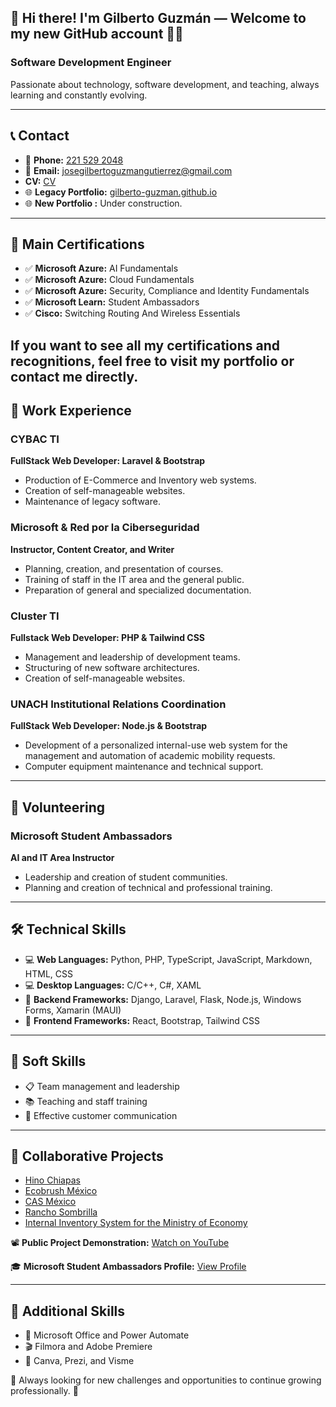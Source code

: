 ## 👋 Hi there! I'm **Gilberto Guzmán** — Welcome to my new GitHub account 👨‍💻  

### Software Development Engineer

Passionate about technology, software development, and teaching, always learning and constantly evolving.

---

## 📞 Contact
- 📱 **Phone:** [221 529 2048](tel:+522215292048)
- 📧 **Email:** [josegilbertoguzmangutierrez@gmail.com](mailto:josegilbertoguzmangutierrez@gmail.com)
- **CV:** [CV](https://github.com/Gilberto-Guzman2/Gilberto-Guzman2/blob/main/Docs/Gilberto_Guzman_CV_2025.pdf)
- 🌐 **Legacy Portfolio:** [gilberto-guzman.github.io](https://gilberto-guzman.github.io/)
- 🌐 **New Portfolio :** Under construction.

---

## 🧠 Main Certifications
- ✅ **Microsoft Azure:** AI Fundamentals
- ✅ **Microsoft Azure:** Cloud Fundamentals
- ✅ **Microsoft Azure:** Security, Compliance and Identity Fundamentals
- ✅ **Microsoft Learn:** Student Ambassadors
- ✅ **Cisco:** Switching Routing And Wireless Essentials

If you want to see all my certifications and recognitions, feel free to visit my portfolio or contact me directly.
---

## 💼 Work Experience
### CYBAC TI
**FullStack Web Developer: Laravel & Bootstrap**
- Production of E-Commerce and Inventory web systems.
- Creation of self-manageable websites.
- Maintenance of legacy software.

### Microsoft & Red por la Ciberseguridad
**Instructor, Content Creator, and Writer**
- Planning, creation, and presentation of courses.
- Training of staff in the IT area and the general public.
- Preparation of general and specialized documentation.

### Cluster TI
**Fullstack Web Developer: PHP & Tailwind CSS**
- Management and leadership of development teams.
- Structuring of new software architectures.
- Creation of self-manageable websites.

### UNACH Institutional Relations Coordination
**FullStack Web Developer: Node.js & Bootstrap**
- Development of a personalized internal-use web system for the management and automation of academic mobility requests.
- Computer equipment maintenance and technical support.

---

## 💪 Volunteering
### Microsoft Student Ambassadors
**AI and IT Area Instructor**
- Leadership and creation of student communities.
- Planning and creation of technical and professional training.

---

## 🛠 Technical Skills
- 💻 **Web Languages:** Python, PHP, TypeScript, JavaScript, Markdown, HTML, CSS
- 💻 **Desktop Languages:** C/C++, C#, XAML
- 📜 **Backend Frameworks:** Django, Laravel, Flask, Node.js, Windows Forms, Xamarin (MAUI)
- 🎨 **Frontend Frameworks:** React, Bootstrap, Tailwind CSS

---

## 🤝 Soft Skills
- 📋 Team management and leadership
- 📚 Teaching and staff training
- 💬 Effective customer communication

---

## 📝 Collaborative Projects
- [Hino Chiapas](https://hinochiapas.com/)
- [Ecobrush México](https://www.ecobrush.com.mx/)
- [CAS México](https://www.casmexico.com/)
- [Rancho Sombrilla](https://ranchosombrilla.com/)
- [Internal Inventory System for the Ministry of Economy](https://hubtechiapas.com/)

📽 **Public Project Demonstration:** [Watch on YouTube](https://www.youtube.com/watch?v=on90NM4Yeys)

🎓 **Microsoft Student Ambassadors Profile:** [View Profile](https://mvp.microsoft.com/en-US/studentambassadors/profile/0ba693a3-4e7f-413b-be10-b5169db01e59)

---

## 📂 Additional Skills
- 📝 Microsoft Office and Power Automate
- 🎬 Filmora and Adobe Premiere
- 🎨 Canva, Prezi, and Visme

🌟 Always looking for new challenges and opportunities to continue growing professionally. 🚀
